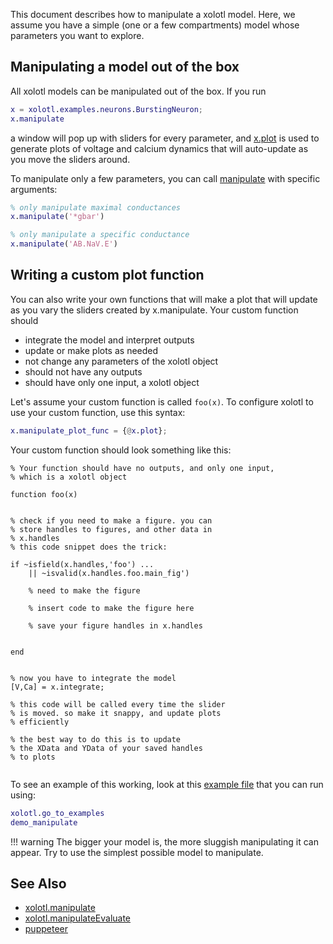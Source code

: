 This document describes how to manipulate a xolotl model. Here, we assume you have a simple (one or a few compartments) model whose parameters you want to explore. 

## Manipulating a model out of the box

All xolotl models can be manipulated out of the box. If you run


```matlab
x = xolotl.examples.neurons.BurstingNeuron;
x.manipulate
```

a window will pop up with sliders for every parameter, and 
[x.plot](https://xolotl.readthedocs.io/en/master/reference/matlab/xolotl/#plot)
is used to generate plots of voltage and calcium dynamics that will
auto-update as you move the sliders around.

To manipulate only a few parameters, you can call 
[manipulate](https://xolotl.readthedocs.io/en/master/reference/matlab/xolotl/#manipulate) with specific arguments:

```matlab
% only manipulate maximal conductances
x.manipulate('*gbar')

% only manipulate a specific conductance
x.manipulate('AB.NaV.E')

```

## Writing a custom plot function

You can also write your own functions that will make a plot that will update
as you vary the sliders created by x.manipulate. Your custom function should

* integrate the model and interpret outputs
* update or make plots as needed
* not change any parameters of the xolotl object 
* should not have any outputs
* should have only one input, a xolotl object

Let's assume your custom function is called `foo(x)`. 
To configure xolotl to use your custom function, use this syntax:


```matlab
x.manipulate_plot_func = {@x.plot};
```


Your custom function should look something like this:


```display
% Your function should have no outputs, and only one input,
% which is a xolotl object

function foo(x)


% check if you need to make a figure. you can
% store handles to figures, and other data in
% x.handles
% this code snippet does the trick: 

if ~isfield(x.handles,'foo') ...
	|| ~isvalid(x.handles.foo.main_fig')

	% need to make the figure

	% insert code to make the figure here

	% save your figure handles in x.handles


end


% now you have to integrate the model
[V,Ca] = x.integrate;

% this code will be called every time the slider
% is moved. so make it snappy, and update plots
% efficiently

% the best way to do this is to update
% the XData and YData of your saved handles
% to plots


```

To see an example of this working, look at this 
[example file](https://github.com/sg-s/xolotl/blob/master/examples/demo_manipulate.m) that you can run using:


```matlab
xolotl.go_to_examples
demo_manipulate

```

!!! warning 
    The bigger your model is, the more sluggish manipulating it can appear. Try to use the simplest possible model to manipulate.


## See Also


* [xolotl.manipulate](https://xolotl.readthedocs.io/en/master/reference/matlab/xolotl/#manipulate)
* [xolotl.manipulateEvaluate](https://xolotl.readthedocs.io/en/master/reference/matlab/xolotl/#manipulateEvaluate)
* [puppeteer](https://github.com/sg-s/puppeteer)